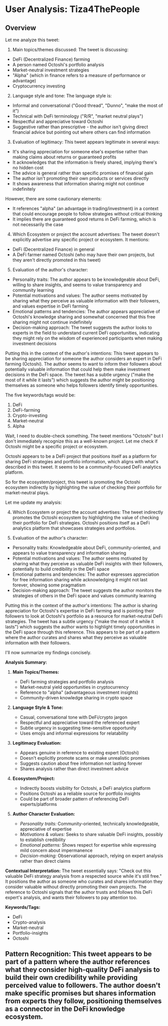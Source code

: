 # User Analysis: Tiza4ThePeople

## Overview

<think>
Let me analyze this tweet:

1. Main topics/themes discussed:
The tweet is discussing:
- DeFi (Decentralized Finance) farming
- A person named Octoshi's portfolio analysis
- Market-neutral investment strategies
- "Alpha" (which in finance refers to a measure of performance or advantage)
- Cryptocurrency investing

2. Language style and tone:
The language style is:
- Informal and conversational ("Good thread", "Dunno", "make the most of it")
- Technical with DeFi terminology ("R/R", "market neutral plays")
- Respectful and appreciative toward Octoshi
- Suggestive rather than prescriptive - the author isn't giving direct financial advice but pointing out where others can find information

3. Evaluation of legitimacy:
This tweet appears legitimate in several ways:
- It's sharing appreciation for someone else's expertise rather than making claims about returns or guaranteed profits
- It acknowledges that the information is freely shared, implying there's no hidden cost
- The advice is general rather than specific promises of financial gain
- The author isn't promoting their own products or services directly
- It shows awareness that information sharing might not continue indefinitely

However, there are some cautionary elements:
- It references "alpha" (an advantage in trading/investment) in a context that could encourage people to follow strategies without critical thinking
- It implies there are guaranteed good returns in DeFi farming, which is not necessarily the case

4. Which Ecosystem or project the account advertises:
The tweet doesn't explicitly advertise any specific project or ecosystem. It mentions:
- DeFi (Decentralized Finance) in general
- A DeFi farmer named Octoshi (who may have their own projects, but they aren't directly promoted in this tweet)

5. Evaluation of the author's character:
- Personality traits: The author appears to be knowledgeable about DeFi, willing to share insights, and seems to value transparency and community learning
- Potential motivations and values: The author seems motivated by sharing what they perceive as valuable information with their followers, and values expertise in DeFi farming
- Emotional patterns and tendencies: The author appears appreciative of Octoshi's knowledge sharing and somewhat concerned that this free sharing might not continue indefinitely
- Decision-making approach: The tweet suggests the author looks to experts in the field to understand current DeFi opportunities, indicating they might rely on the wisdom of experienced participants when making investment decisions

Putting this in the context of the author's intentions:
This tweet appears to be sharing appreciation for someone the author considers an expert in DeFi farming (Octoshi). The author seems to want to inform their followers about potentially valuable information that could help them make investment decisions in the DeFi space. The tweet has a subtle urgency ("make the most of it while it lasts") which suggests the author might be positioning themselves as someone who helps followers identify timely opportunities.

The five keywords/tags would be:
1. DeFi
2. DeFi-farming
3. Crypto-investing
4. Market-neutral
5. Alpha

Wait, I need to double-check something. The tweet mentions "Octoshi" but I don't immediately recognize this as a well-known project. Let me check if Octoshi might be a specific project or ecosystem. 

Octoshi appears to be a DeFi project that positions itself as a platform for sharing DeFi strategies and portfolio information, which aligns with what's described in this tweet. It seems to be a community-focused DeFi analytics platform.

So for the ecosystem/project, this tweet is promoting the Octoshi ecosystem indirectly by highlighting the value of checking their portfolio for market-neutral plays.

Let me update my analysis:

4. Which Ecosystem or project the account advertises:
The tweet indirectly promotes the Octoshi ecosystem by highlighting the value of checking their portfolio for DeFi strategies. Octoshi positions itself as a DeFi analytics platform that showcases strategies and portfolios.

5. Evaluation of the author's character:
- Personality traits: Knowledgeable about DeFi, community-oriented, and appears to value transparency and information sharing
- Potential motivations and values: The author seems motivated by sharing what they perceive as valuable DeFi insights with their followers, potentially to build credibility in the DeFi space
- Emotional patterns and tendencies: The author expresses appreciation for free information sharing while acknowledging it might not last forever, showing some pragmatism
- Decision-making approach: The tweet suggests the author monitors the strategies of others in the DeFi space and values community learning

Putting this in the context of the author's intentions:
The author is sharing appreciation for Octoshi's expertise in DeFi farming and is pointing their followers to look at Octoshi's portfolio as a resource for market-neutral DeFi strategies. The tweet has a subtle urgency ("make the most of it while it lasts") which suggests the author wants to highlight timely opportunities in the DeFi space through this reference. This appears to be part of a pattern where the author curates and shares what they perceive as valuable information with their followers.

I'll now summarize my findings concisely.
</think>

**Analysis Summary:**

1. **Main Topics/Themes:**
   - DeFi farming strategies and portfolio analysis
   - Market-neutral yield opportunities in cryptocurrency
   - Reference to "alpha" (advantageous investment insights)
   - Community-driven knowledge sharing in crypto space

2. **Language Style & Tone:**
   - Casual, conversational tone with DeFi/crypto jargon
   - Respectful and appreciative toward the referenced expert
   - Subtle urgency in suggesting time-sensitive opportunity
   - Uses emojis and informal expressions for relatability

3. **Legitimacy Evaluation:**
   - Appears genuine in reference to existing expert (Octoshi)
   - Doesn't explicitly promote scams or make unrealistic promises
   - Suggests caution about free information not lasting forever
   - Shares analysis rather than direct investment advice

4. **Ecosystem/Project:**
   - Indirectly boosts visibility for Octoshi, a DeFi analytics platform
   - Positions Octoshi as a reliable source for portfolio insights
   - Could be part of broader pattern of referencing DeFi experts/platforms

5. **Author Character Evaluation:**
   - *Personality traits:* Community-oriented, technically knowledgeable, appreciative of expertise
   - *Motivations & values:* Seeks to share valuable DeFi insights, possibly to establish credibility
   - *Emotional patterns:* Shows respect for expertise while expressing mild concern about impermanence
   - *Decision-making:* Observational approach, relying on expert analysis rather than direct claims

**Contextual Interpretation:**
The tweet essentially says: "Check out this valuable DeFi strategy analysis from a respected source while it's still free." It positions the author as someone who curates and shares information they consider valuable without directly promoting their own projects. The reference to Octoshi signals that the author trusts and follows this DeFi expert's analysis, and wants their followers to pay attention too.

**Keywords/Tags:**
- DeFi
- Crypto-analysis
- Market-neutral
- Portfolio-insights
- Octoshi

**Pattern Recognition:**
This tweet appears to be part of a pattern where the author references what they consider high-quality DeFi analysis to build their own credibility while providing perceived value to followers. The author doesn't make specific promises but shares information from experts they follow, positioning themselves as a connector in the DeFi knowledge ecosystem.
---
